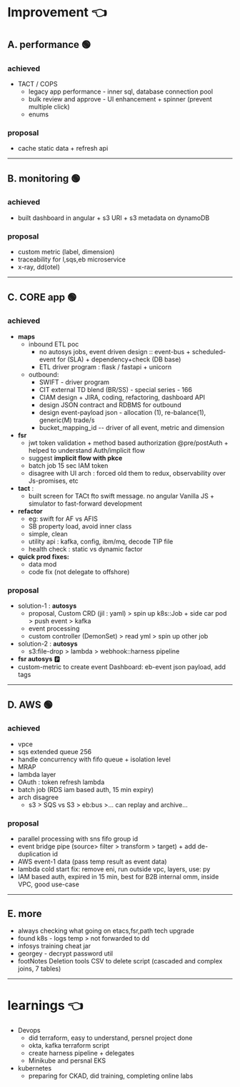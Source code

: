 # Improvement :point_left:
## A. performance :green_circle:
### achieved
- TACT / COPS
  - legacy  app performance - inner sql, database connection pool
  - bulk review and approve - UI enhancement + spinner (prevent multiple click)
  - enums
### proposal
- cache static data + refresh api

---
## B. monitoring :green_circle:
### achieved
- built dashboard in angular + s3 URI + s3 metadata on dynamoDB
### proposal
- custom metric (label, dimension)
- traceability for l,sqs,eb microservice
- x-ray, dd(otel)

---
## C. **CORE app** :green_circle:
### achieved
- **maps**
  - inbound ETL poc
    - no autosys jobs, event driven design ::  event-bus + scheduled-event for (SLA) + dependency+check (DB base)
    - ETL driver program : flask / fastapi + unicorn
  - outbound:
    - SWIFT - driver program
    - CIT external TD blend (BR/SS) - special series - 166
    - CIAM design + JIRA, coding, refactoring, dashboard API
    - design JSON contract and RDBMS for outbound
    - design event-payload json - allocation (1), re-balance(1), generic(M) trade/s
    - bucket_mapping_id -- driver of all event, metric and dimension
- **fsr**
  - jwt token validation + method based authorization @pre/postAuth + helped to understand Auth/implicit flow
  - suggest **implicit flow with pkce**
  - batch job 15 sec IAM token
  - disagree with UI arch : forced old them to redux, observability over Js-promises, etc
- **tact** :  
  - built screen for TACt fto swift message. no angular Vanilla JS + simulator to fast-forward development
- **refactor**
  - eg: swift for AF vs AFIS
  - SB property load, avoid inner class
  - simple, clean
  - utility api : kafka, config, ibm/mq, decode TIP file
  - health check : static vs dynamic factor
- **quick prod fixes:**
  - data mod
  - code fix (not delegate to offshore)
  
### proposal
- solution-1 : **autosys**
  - proposal, Custom CRD (jil : yaml) > spin up k8s::Job + side car pod > push event > kafka
  - event processing 
  - custom controller (DemonSet) > read yml > spin up other job
- solution-2 : **autosys**
  - s3:file-drop > lambda > webhook::harness pipeline
- **fsr autosys** :parking:
- custom-metric to create  event Dashboard: eb-event json payload, add tags

---
## D. AWS :green_circle:
### achieved
- vpce
- sqs extended queue 256
- handle concurrency with fifo queue + isolation level
- MRAP
- lambda layer
- OAuth : token refresh lambda
- batch job (RDS iam based auth, 15 min expiry)
- arch disagree
  - s3 > SQS vs S3 > eb:bus >... can replay and archive...

### proposal
- parallel processing with sns fifo group id 
- event bridge pipe (source> filter > transform > target) + add de-duplication id
- AWS event-1 data (pass temp result as event data)
- lambda cold start fix: remove eni, run outside  vpc, layers, use: py
- IAM based auth, expired in 15 min, best for B2B internal omm, inside VPC, good use-case

---  
## E. more
- always checking what going on etacs,fsr,path tech upgrade
- found k8s - logs temp > not forwarded to dd
- infosys training cheat jar
- georgey - decrypt password util
- footNotes Deletion tools CSV to delete script (cascaded and complex joins, 7 tables)


---
# learnings :point_left:
- Devops
  - did terraform, easy to understand, persnel project done
  - okta, kafka terraform script
  - create harness pipeline + delegates
  - Minikube and persnal EKS
- kubernetes
  - preparing for CKAD, did training, completing online labs





